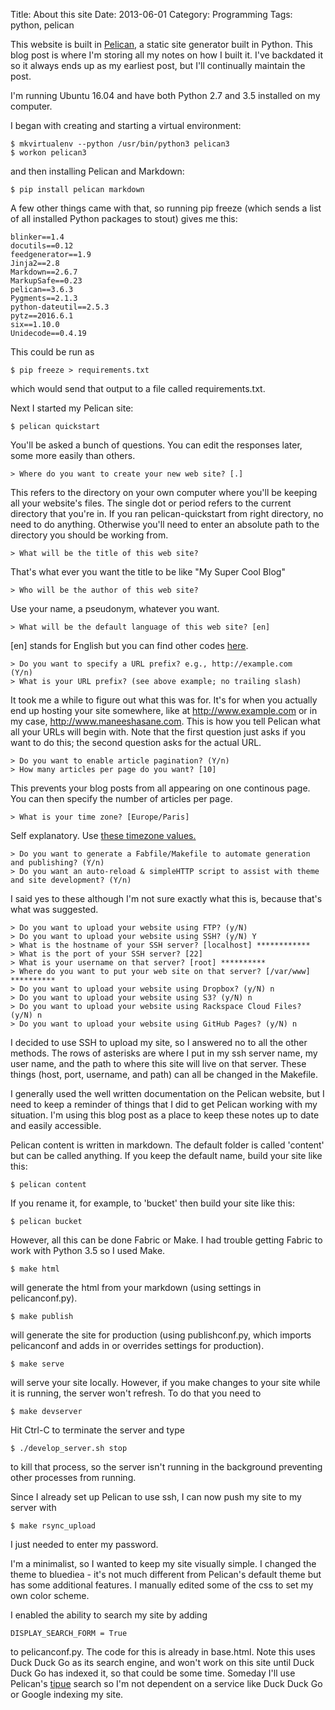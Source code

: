 Title: About this site
Date: 2013-06-01
Category: Programming
Tags: python, pelican

This website is built in [Pelican](http://docs.getpelican.com/en/3.6.3/index.html), a static site generator built in Python.  This blog post is where I'm storing all my notes on how I built it.  I've backdated it so it always ends up as my earliest post, but I'll continually maintain the post.

I'm running Ubuntu 16.04 and have both Python 2.7 and 3.5 installed on my computer.

I began with creating and starting a virtual environment:

```
$ mkvirtualenv --python /usr/bin/python3 pelican3
$ workon pelican3
```

and then installing Pelican and Markdown:

```
$ pip install pelican markdown
```
A few other things came with that, so running pip freeze (which sends a list of all installed Python packages to stout) gives me this:

```
blinker==1.4
docutils==0.12
feedgenerator==1.9
Jinja2==2.8
Markdown==2.6.7
MarkupSafe==0.23
pelican==3.6.3
Pygments==2.1.3
python-dateutil==2.5.3
pytz==2016.6.1
six==1.10.0
Unidecode==0.4.19
```

This could be run as 

```
$ pip freeze > requirements.txt
```

which would send that output to a file called requirements.txt.

Next I started my Pelican site:

```
$ pelican quickstart
```

You'll be asked a bunch of questions. You can edit the responses later, some more easily than others.

```
> Where do you want to create your new web site? [.] 
```

This refers to the directory on your own computer where you'll be keeping all your website's files.  The single dot or period refers to the current directory that you're in. If you ran pelican-quickstart from right directory, no need to do anything.  Otherwise you'll need to enter an absolute path to the directory you should be working from.

```
> What will be the title of this web site? 
```

That's what ever you want the title to be like "My Super Cool Blog"

```
> Who will be the author of this web site? 
```

Use your name, a pseudonym, whatever you want.

```
> What will be the default language of this web site? [en] 
```
[en] stands for English but you can find other codes [here](http://www.w3schools.com/tags/ref_language_codes.asp).

```
> Do you want to specify a URL prefix? e.g., http://example.com   (Y/n) 
> What is your URL prefix? (see above example; no trailing slash)
```

It took me a while to figure out what this was for.  It's for when you actually end up hosting your site somewhere, like at http://www.example.com or in my case, http://www.maneeshasane.com.  This is how you tell Pelican what all your URLs will begin with.  Note that the first question just asks if you want to do this; the second question asks for the actual URL.

```
> Do you want to enable article pagination? (Y/n) 
> How many articles per page do you want? [10] 
```

This prevents your blog posts from all appearing on one continous page. You can then specify the number of articles per page.

```
> What is your time zone? [Europe/Paris]
```

Self explanatory.  Use [these timezone values.](https://en.wikipedia.org/wiki/List_of_tz_database_time_zones)


```
> Do you want to generate a Fabfile/Makefile to automate generation and publishing? (Y/n) 
> Do you want an auto-reload & simpleHTTP script to assist with theme and site development? (Y/n) 
```
I said yes to these although I'm not sure exactly what this is, because that's what was suggested.

```
> Do you want to upload your website using FTP? (y/N) 
> Do you want to upload your website using SSH? (y/N) Y
> What is the hostname of your SSH server? [localhost] ************
> What is the port of your SSH server? [22] 
> What is your username on that server? [root] **********
> Where do you want to put your web site on that server? [/var/www] **********
> Do you want to upload your website using Dropbox? (y/N) n
> Do you want to upload your website using S3? (y/N) n
> Do you want to upload your website using Rackspace Cloud Files? (y/N) n
> Do you want to upload your website using GitHub Pages? (y/N) n
```

I decided to use SSH to upload my site, so I answered no to all the other methods.  The rows of asterisks are where I put in my ssh server name, my user name, and the path to where this site will live on that server.  These things (host, port, username, and path) can all be changed in the Makefile.


I generally used the well written documentation on the Pelican website, but I need to keep a reminder of things that I did to get Pelican working with my situation.  I'm using this blog post as a place to keep these notes up to date and easily accessible.

Pelican content is written in markdown. The default folder is called 'content' but can be called anything. If you keep the default name, build your site like this:

```
$ pelican content
```

If you rename it, for example, to 'bucket' then build your site like this:

```
$ pelican bucket
```

However, all this can be done Fabric or Make.  I had trouble getting Fabric to work with Python 3.5 so I used Make.

```
$ make html
```

will generate the html from your markdown (using settings in pelicanconf.py).

```
$ make publish
```

will generate the site for production (using publishconf.py, which imports pelicanconf and adds in or overrides settings for production).

```
$ make serve
```


will serve your site locally.  However, if you make changes to your site while it is running, the server won't refresh. To do that you need to

```
$ make devserver
```

Hit Ctrl-C to terminate the server and type

```
$ ./develop_server.sh stop
```

to kill that process, so the server isn't running in the background preventing other processes from running.


Since I already set up Pelican to use ssh, I can now push my site to my server with

```
$ make rsync_upload 
```

I just needed to enter my password.

I'm a minimalist, so I wanted to keep my site visually simple.  I changed the theme to bluediea - it's not much different from Pelican's default theme but has some additional features. I manually edited some of the css to set my own color scheme.

I enabled the ability to search my site by adding 

```
DISPLAY_SEARCH_FORM = True
```

to pelicanconf.py. The code for this is already in base.html.  Note this uses Duck Duck Go as its search engine, and won't work on this site until Duck Duck Go has indexed it, so that could be some time.  Someday I'll use Pelican's [tipue](http://www.tipue.com/search/) search so I'm not dependent on a service like Duck Duck Go or Google indexing my site.














